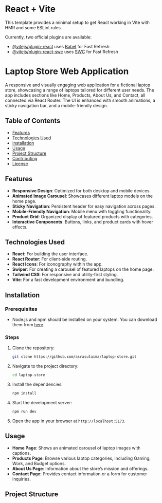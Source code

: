 # React + Vite

This template provides a minimal setup to get React working in Vite with HMR and some ESLint rules.

Currently, two official plugins are available:

- [@vitejs/plugin-react](https://github.com/vitejs/vite-plugin-react/blob/main/packages/plugin-react/README.md) uses [Babel](https://babeljs.io/) for Fast Refresh
- [@vitejs/plugin-react-swc](https://github.com/vitejs/vite-plugin-react-swc) uses [SWC](https://swc.rs/) for Fast Refresh

# Laptop Store Web Application

A responsive and visually engaging web application for a fictional laptop store, showcasing a range of laptops tailored for different user needs. The app includes sections like Home, Products, About Us, and Contact, all connected via React Router. The UI is enhanced with smooth animations, a sticky navigation bar, and a mobile-friendly design.

## Table of Contents

- [Features](#features)
- [Technologies Used](#technologies-used)
- [Installation](#installation)
- [Usage](#usage)
- [Project Structure](#project-structure)
- [Contributing](#contributing)
- [License](#license)

## Features

- **Responsive Design**: Optimized for both desktop and mobile devices.
- **Animated Image Carousel**: Showcases different laptop models on the home page.
- **Sticky Navigation**: Persistent header for easy navigation across pages.
- **Mobile-Friendly Navigation**: Mobile menu with toggling functionality.
- **Product Grid**: Organized display of featured products with categories.
- **Interactive Components**: Buttons, links, and product cards with hover effects.

## Technologies Used

- **React**: For building the user interface.
- **React Router**: For client-side routing.
- **React Icons**: For iconography within the app.
- **Swiper**: For creating a carousel of featured laptops on the home page.
- **Tailwind CSS**: For responsive and utility-first styling.
- **Vite**: For a fast development environment and bundling.

## Installation

### Prerequisites
- Node.js and npm should be installed on your system. You can download them from [here](https://nodejs.org/).

### Steps
1. Clone the repository:

    ```bash
    git clone https://github.com/asrasulaima/laptop-store.git
    ```

2. Navigate to the project directory:

    ```bash
    cd laptop-store
    ```

3. Install the dependencies:

    ```bash
    npm install
    ```

4. Start the development server:

    ```bash
    npm run dev
    ```

5. Open the app in your browser at `http://localhost:5173`.

## Usage

- **Home Page**: Shows an animated carousel of laptop images with captions. 
- **Products Page**: Browse various laptop categories, including Gaming, Work, and Budget options.
- **About Us Page**: Information about the store’s mission and offerings.
- **Contact Page**: Provides contact information or a form for customer inquiries.

## Project Structure

